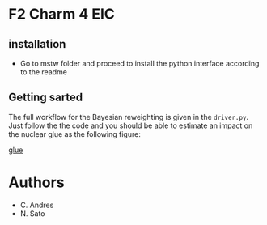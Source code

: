# F2 Charm 4 EIC

## installation

- Go to mstw folder and proceed to install the python 
  interface according to the readme 

## Getting sarted

The full workflow for the Bayesian reweighting 
is given in the ``driver.py``. Just follow the 
the code and you should be able to estimate 
an impact on the nuclear glue as the following figure:

[glue](gallery/glue.png)


# Authors

- C. Andres
- N. Sato




